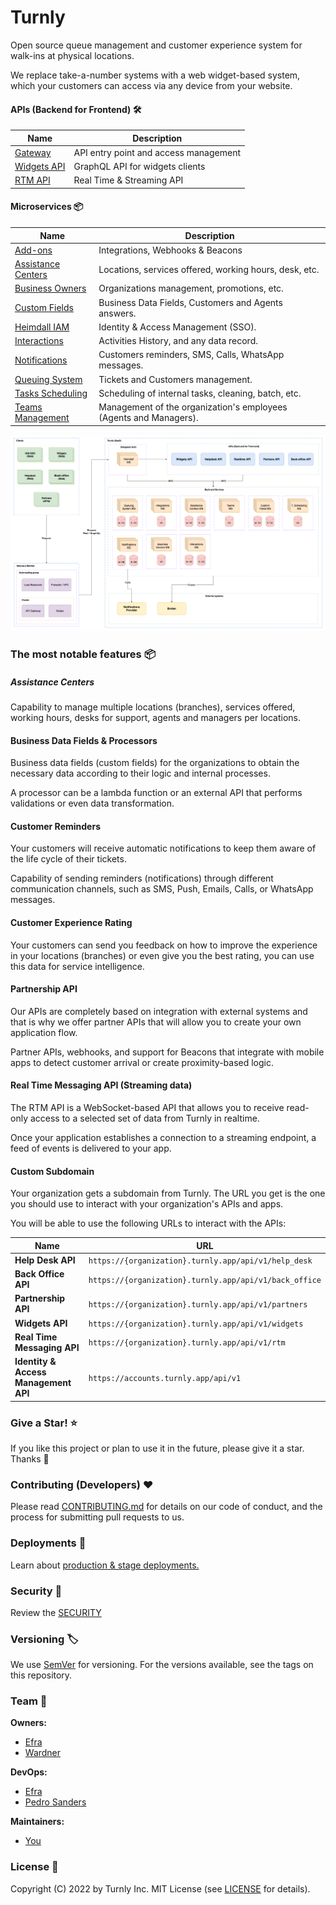 # Turnly

Open source queue management and customer experience system
for walk-ins at physical locations.

We replace take-a-number systems with a web widget-based system,
which your customers can access via any device from your website.

#### APIs (Backend for Frontend) 🛠️

| Name                                                  | Description                                  |
| ----------------------------------------------------- | -------------------------------------------- |
| [Gateway](/apps/gateway)                              | API entry point and access management        |
| [Widgets API](/apps/widgets-api)                      | GraphQL API for widgets clients              |
| [RTM API](/apps/realtime-api)                         | Real Time & Streaming API                    |

#### Microservices 📦

| Name                                            | Description                                                       |
| ----------------------------------------------- | ----------------------------------------------------------------- |
| [Add-ons](/apps/addons)                         | Integrations, Webhooks & Beacons                                  |
| [Assistance Centers](/apps/assistance-centers)  | Locations, services offered, working hours, desk, etc.            |
| [Business Owners](/apps/business-owners)        | Organizations management, promotions, etc.                        |
| [Custom Fields](/apps/custom-fields)            | Business Data Fields, Customers and Agents answers.               |
| [Heimdall IAM](/apps/heimdall)                  | Identity & Access Management (SSO).                               |
| [Interactions](/apps/interactions)              | Activities History, and any data record.                          |
| [Notifications](/apps/notifications)            | Customers reminders, SMS, Calls, WhatsApp messages.               |
| [Queuing System](/apps/queuing-system)          | Tickets and Customers management.                                 |
| [Tasks Scheduling](/apps/tasks-scheduling)      | Scheduling of internal tasks, cleaning, batch, etc.               |
| [Teams Management](/apps/teams)                 | Management of the organization's employees (Agents and Managers). |

![high-level-architecture](/docs/diagrams/high-level-architecture.png)

### The most notable features 📦

##### Assistance Centers

Capability to manage multiple locations (branches), services offered, working hours,
desks for support, agents and managers per locations.

#### Business Data Fields & Processors

Business data fields (custom fields) for the organizations to obtain the
necessary data according to their logic and internal processes.

A processor can be a lambda function or an external API that performs
validations or even data transformation.

#### Customer Reminders

Your customers will receive automatic notifications to keep
them aware of the life cycle of their tickets.

Capability of sending reminders (notifications) through different communication
channels, such as SMS, Push, Emails, Calls, or WhatsApp messages.

#### Customer Experience Rating

Your customers can send you feedback on how to improve the experience
in your locations (branches) or even give you the best rating, you can
use this data for service intelligence.

#### Partnership API

Our APIs are completely based on integration with external systems and
that is why we offer partner APIs that will allow you to create your own application flow.

Partner APIs, webhooks, and support for Beacons that integrate with mobile apps to detect customer arrival or create proximity-based logic.

#### Real Time Messaging API (Streaming data)

The RTM API is a WebSocket-based API that allows you to receive
read-only access to a selected set of data from Turnly in realtime.

Once your application establishes a connection to a streaming endpoint,
a feed of events is delivered to your app.

#### Custom Subdomain

Your organization gets a subdomain from Turnly.
The URL you get is the one you should use to interact with your organization's APIs and apps.

You will be able to use the following URLs to interact with the APIs:

| Name                                  | URL                                                      |
| ------------------------------------- | -------------------------------------------------------- |
| **Help Desk API**                     | `https://{organization}.turnly.app/api/v1/help_desk`     |
| **Back Office API**                   | `https://{organization}.turnly.app/api/v1/back_office`   |
| **Partnership API**                   | `https://{organization}.turnly.app/api/v1/partners`      |
| **Widgets API**                       | `https://{organization}.turnly.app/api/v1/widgets`       |
| **Real Time Messaging API**           | `https://{organization}.turnly.app/api/v1/rtm`           |
| **Identity & Access Management API**  | `https://accounts.turnly.app/api/v1`                     |

### Give a Star! ⭐

If you like this project or plan to use it in the future, please give it a star. Thanks 🙏

### Contributing (Developers) ❤️

Please read [CONTRIBUTING.md](/CONTRIBUTING.md) for details on our code of conduct,
and the process for submitting pull requests to us.

### Deployments 🚀

Learn about [production & stage deployments.](/docs/deployment.md)

### Security 🔐

Review the [SECURITY](/SECURITY.md)

### Versioning 🏷️

We use [SemVer](http://semver.org) for versioning. For the versions available,
see the tags on this repository.

### Team 🎨

**Owners:**

- [Efra](https://github.com/efraa)
- [Wardner](https://github.com/wardner)

**DevOps:**

- [Efra](https://github.com/efraa)
- [Pedro Sanders](https://github.com/psanders)

**Maintainers:**

- [You](https://github.com/settings)

### License 📝

Copyright (C) 2022 by Turnly Inc. MIT License (see [LICENSE](/LICENSE) for details).
